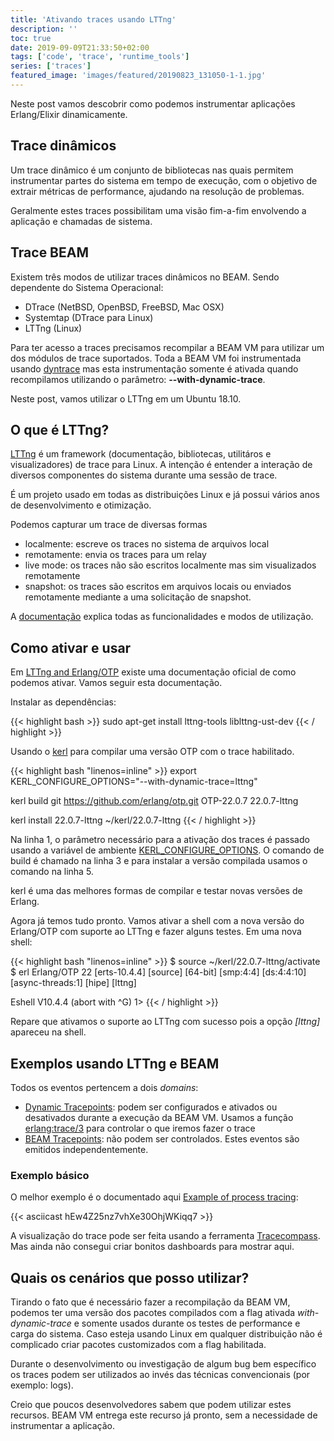 ```yaml
---
title: 'Ativando traces usando LTTng'
description: ''
toc: true
date: 2019-09-09T21:33:50+02:00
tags: ['code', 'trace', 'runtime_tools']
series: ['traces']
featured_image: 'images/featured/20190823_131050-1-1.jpg'
---
```


Neste post vamos descobrir como podemos instrumentar aplicações Erlang/Elixir
dinamicamente.

## Trace dinâmicos

Um trace dinâmico é um conjunto de bibliotecas nas quais permitem instrumentar
partes do sistema em tempo de execução, com o objetivo de extrair métricas de
performance, ajudando na resolução de problemas.

Geralmente estes traces possibilitam uma visão fim-a-fim envolvendo a aplicação
e chamadas de sistema.

## Trace BEAM

Existem três modos de utilizar traces dinâmicos no BEAM. Sendo dependente do
Sistema Operacional:

- DTrace (NetBSD, OpenBSD, FreeBSD, Mac OSX)
- Systemtap (DTrace para Linux)
- LTTng (Linux)

Para ter acesso a traces precisamos recompilar a BEAM VM para utilizar um dos
módulos de trace suportados. Toda a BEAM VM foi instrumentada usando
[dyntrace](http://erlang.org/doc/man/dyntrace.html) mas esta instrumentação
somente é ativada quando recompilamos utilizando o parâmetro:
**--with-dynamic-trace**.

Neste post, vamos utilizar o LTTng em um Ubuntu 18.10.

## O que é LTTng?

[LTTng](https://lttng.org/) é um framework (documentação, bibliotecas,
utilitáros e visualizadores) de trace para Linux. A intenção é entender a
interação de diversos componentes do sistema durante uma sessão de trace.

É um projeto usado em todas as distribuições Linux e já possui vários anos de
desenvolvimento e otimização.

Podemos capturar um trace de diversas formas

- localmente: escreve os traces no sistema de arquivos local
- remotamente: envia os traces para um relay
- live mode: os traces não são escritos localmente mas sim visualizados
  remotamente
- snapshot: os traces são escritos em arquivos locais ou enviados remotamente
  mediante a uma solicitação de snapshot.

A [documentação](https://lttng.org/docs/v2.10/) explica todas as funcionalidades
e modos de utilização.

## Como ativar e usar

Em [LTTng and Erlang/OTP](http://erlang.org/doc/apps/runtime_tools/LTTng.html)
existe uma documentação oficial de como podemos ativar. Vamos seguir esta
documentação.

Instalar as dependências:

{{< highlight bash >}} sudo apt-get install lttng-tools liblttng-ust-dev
{{< / highlight >}}

Usando o [kerl](https://github.com/kerl/kerl) para compilar uma versão OTP com o
trace habilitado.

{{< highlight bash "linenos=inline" >}} export
KERL_CONFIGURE_OPTIONS="--with-dynamic-trace=lttng"

kerl build git https://github.com/erlang/otp.git OTP-22.0.7 22.0.7-lttng

kerl install 22.0.7-lttng ~/kerl/22.0.7-lttng {{< / highlight >}}

Na linha 1, o parâmetro necessário para a ativação dos traces é passado usando a
variável de ambiente
[KERL_CONFIGURE_OPTIONS](https://github.com/kerl/kerl#kerl_configure_options). O
comando de build é chamado na linha 3 e para instalar a versão compilada usamos
o comando na linha 5.

kerl é uma das melhores formas de compilar e testar novas versões de Erlang.

Agora já temos tudo pronto. Vamos ativar a shell com a nova versão do Erlang/OTP
com suporte ao LTTng e fazer alguns testes. Em uma nova shell:

{{< highlight bash "linenos=inline" >}} $ source ~/kerl/22.0.7-lttng/activate $
erl Erlang/OTP 22 [erts-10.4.4] [source] [64-bit] [smp:4:4] [ds:4:4:10]
[async-threads:1] [hipe] [lttng]

Eshell V10.4.4 (abort with ^G) 1> {{< / highlight >}}

Repare que ativamos o suporte ao LTTng com sucesso pois a opção _[lttng]_
apareceu na shell.

## Exemplos usando LTTng e BEAM

Todos os eventos pertencem a dois _domains_:

- [Dynamic Tracepoints](http://erlang.org/doc/apps/runtime_tools/LTTng.html#dyntrace-tracepoints):
  podem ser configurados e ativados ou desativados durante a execução da BEAM
  VM. Usamos a função
  [erlang:trace/3](http://erlang.org/doc/man/erlang.html#trace-3) para controlar
  o que iremos fazer o trace
- [BEAM Tracepoints](http://erlang.org/doc/apps/runtime_tools/LTTng.html#beam-tracepoints):
  não podem ser controlados. Estes eventos são emitidos independentemente.

### Exemplo básico

O melhor exemplo é o documentado aqui
[Example of process tracing](http://erlang.org/doc/apps/runtime_tools/LTTng.html#example-of-process-tracing):

{{< asciicast hEw4Z25nz7vhXe30OhjWKiqq7 >}}

A visualização do trace pode ser feita usando a ferramenta
[Tracecompass](https://www.eclipse.org/tracecompass/). Mas ainda não consegui
criar bonitos dashboards para mostrar aqui.

## Quais os cenários que posso utilizar?

Tirando o fato que é necessário fazer a recompilação da BEAM VM, podemos ter uma
versão dos pacotes compilados com a flag ativada _with-dynamic-trace_ e somente
usados durante os testes de performance e carga do sistema. Caso esteja usando
Linux em qualquer distribuição não é complicado criar pacotes customizados com a
flag habilitada.

Durante o desenvolvimento ou investigação de algum bug bem específico os traces
podem ser utilizados ao invés das técnicas convencionais (por exemplo: logs).

Creio que poucos desenvolvedores sabem que podem utilizar estes recursos. BEAM
VM entrega este recurso já pronto, sem a necessidade de instrumentar a
aplicação.
